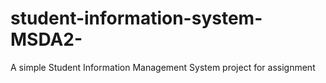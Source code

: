 # student-information-system-MSDA2-
A simple Student Information Management System project for assignment

